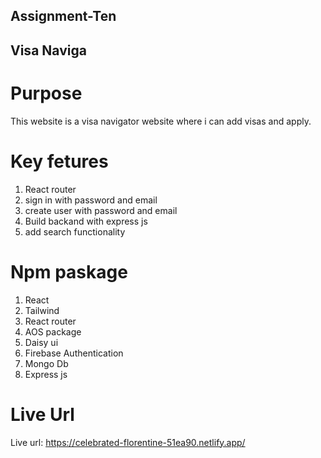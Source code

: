 ## Assignment-Ten
## Visa Naviga

# Purpose
This website is a visa navigator website where i can add visas and apply.

# Key fetures
1. React router
2. sign in with password and email
3. create user with password and email
4. Build backand with express js
5. add search functionality

# Npm paskage
1. React
2. Tailwind
3. React router
4. AOS package
5. Daisy ui
6. Firebase Authentication
7. Mongo Db
7. Express js

# Live Url
Live url: https://celebrated-florentine-51ea90.netlify.app/
